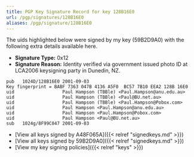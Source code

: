 ```yaml
---
title: PGP Key Signature Record for key 128B16E0
url: /pgp/signatures/128B16E0
aliases: /pgp/signature/128B16E0
---
```



The uids highlighted below were signed by my key (59B2D9A0) with
 the following extra details available
here.

 * **Signature Type:** 0x12
 * **Signature Reason:** Identity verified via government issued photo ID at LCA2006 keysigning party in Dunedin, NZ.

```text {hl_lines=[3, 4, 5, 6, 7, 8]}
pub   1024D/128B16E0 2001-09-03
Key fingerprint = BABF 7363 047B 4136 A5F0  BC57 7B10 EEA2 128B 16E0
uid                  Paul Hampson (TBBle) <Paul.Hampson@anu.edu.au>
uid                  Paul Hampson (TBBle) <Paul@BU.net.au>
uid                  Paul Hampson (TBBle) <Paul.Hampson@Pobox.com>
uid                  Paul Hampson <Paul.Hampson@anu.edu.au>
uid                  Paul Hampson <Paul.Hampson@Pobox.com>
uid                  Paul Hampson <Paul@BU.net.au>
sub   1024g/8F99C047 2001-09-03
```

  * [View all keys signed by A48F065A]({{< relref "signedkeys.md" >}})
  * [View all keys signed by 59B2D9A0]({{< relref "signedkeys.md" >}})
  * [View my key signing policies]({{< relref "keys" >}})